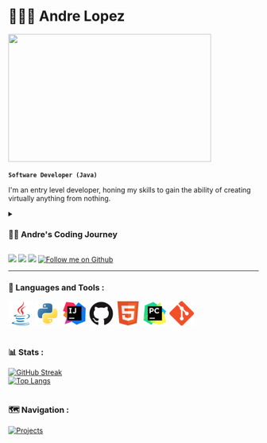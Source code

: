 # 🏋🏾‍♂️ Andre Lopez

<img src="https://external-content.duckduckgo.com/iu/?u=https%3A%2F%2Fmiro.medium.com%2Fmax%2F1360%2F1*zVnWJtyGOX_kUIDm6ccCfQ.gif&f=1&nofb=1&ipt=b8e616b68668b76eb1c55607200487562029dbba228700df641286f39a6337f0&ipo=images"
    width="408"
    height="257" />
    
**`Software Developer (Java)`**

I'm an entry level developer, honing my skills to gain the ability of creating virtually anything from nothing.
<details><summary><h3>👨‍💻 Andre's Coding Journey</h3></summary>
  In progress . . .
</details>

  [<img src="https://img.shields.io/badge/LinkedIn-blue?logo=linkedin&logoColor=white&style=for-the-badge">](https://www.linkedin.com/in/andrel0/)
  [<img src="https://img.shields.io/badge/Twitter-black?logo=x&logoColor=white&style=for-the-badge">](https://twitter.com/nydre_)
  [<img src="https://img.shields.io/badge/Instagram-red?logo=instagram&logoColor=white&style=for-the-badge">](https://www.instagram.com/nydre_/)
  [<img title="Follow me on Github" src="https://custom-icon-badges.demolab.com/github/followers/nydre?color=236ad3&labelColor=1155ba&style=for-the-badge&logo=person-add&label=Follow&logoColor=white"/>](https://github.com/nydre?tab=followers)

---

### 🧰 Languages and Tools :
  [<img src="https://github.com/devicons/devicon/blob/master/icons/java/java-original.svg" title="Java" alt="Java" width="50" height="50"/>](https://www.oracle.com/java/)
  [<img src="https://github.com/devicons/devicon/blob/master/icons/python/python-original.svg" title="Python" alt="Python" width="50" height="50"/>](https://www.python.org/)
  [<img src="https://github.com/devicons/devicon/blob/master/icons/intellij/intellij-original.svg" title="IntelliJ" alt="IntelliJ" width="50" height="50"/>](https://www.jetbrains.com/idea/)
  [<img src="https://github.com/devicons/devicon/blob/master/icons/github/github-original.svg" title="GitHub" alt="GitHub" width="50" height="50"/>](https://github.com/)
  [<img src="https://github.com/devicons/devicon/blob/master/icons/html5/html5-original.svg" title="HTML" alt="HTML" width="50" height="50"/>](https://www.w3schools.com/html/html_intro.asp)
  [<img src="https://github.com/devicons/devicon/blob/master/icons/pycharm/pycharm-original.svg" title="PyCharm" alt="PyCharm" width="50" height="50"/>](https://www.jetbrains.com/pycharm/)
  [<img src="https://github.com/devicons/devicon/blob/master/icons/git/git-original.svg" title="Git" alt="Git" width="50" height="50"/>](https://git-scm.com/)

#

### 📊 Stats :
[![GitHub Streak](https://github-readme-streak-stats.herokuapp.com?user=nydre&theme=gruvbox&hide_border=true&date_format=M%20j%5B%2C%20Y%5D&card_width=500)](https://git.io/streak-stats) <br />
[![Top Langs](https://github-readme-stats.vercel.app/api/top-langs/?username=nydre&layout=compact&theme=vision-friendly-dark)](https://github.com/anuraghazra/github-readme-stats)

#

### 🗺️ Navigation :
[<img src="https://i.imgur.com/TAiyI6F.png" height="120px" title="Projects"/>](Projects)

#
